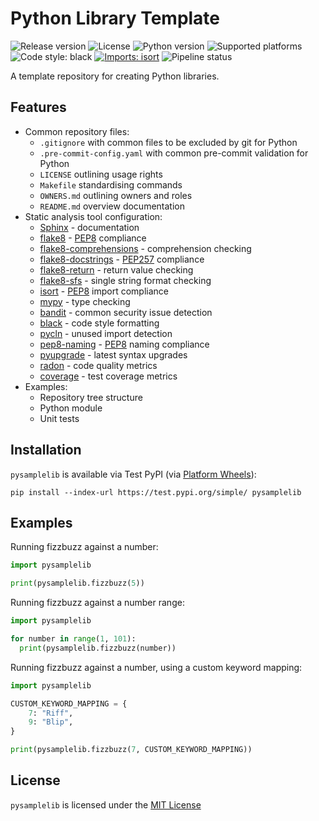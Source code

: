 # Python Library Template

![Release version](https://img.shields.io/badge/version-0.0.0-green)
![License](https://img.shields.io/badge/license-MIT-blue)
![Python version](https://img.shields.io/badge/python-3.10-blue)
![Supported platforms](https://img.shields.io/badge/platforms-macOS%20%7C%20Windows%20%7C%20Linux-green)
![Code style: black](https://img.shields.io/badge/code%20style-black-000000.svg)
[![Imports: isort](https://img.shields.io/badge/%20imports-isort-%231674b1?style=flat&labelColor=ef8336)](https://pycqa.github.io/isort/)
![Pipeline status](https://github.com/kieran-ryan/python-library-template/actions/workflows/main.yml/badge.svg)

A template repository for creating Python libraries.

## Features

- Common repository files:
  - `.gitignore` with common files to be excluded by git for Python
  - `.pre-commit-config.yaml` with common pre-commit validation for Python
  - `LICENSE` outlining usage rights
  - `Makefile` standardising commands
  - `OWNERS.md` outlining owners and roles
  - `README.md` overview documentation
- Static analysis tool configuration:
  - [Sphinx](https://www.sphinx-doc.org/en/master/) - documentation
  - [flake8](https://flake8.pycqa.org/en/latest/) - [PEP8](https://www.python.org/dev/peps/pep-0008/) compliance
  - [flake8-comprehensions](https://pypi.org/project/flake8-comprehensions/) - comprehension checking
  - [flake8-docstrings](https://github.com/PyCQA/flake8-docstrings) - [PEP257](https://www.python.org/dev/peps/pep-0257/) compliance
  - [flake8-return](https://pypi.org/project/flake8-return/) - return value checking
  - [flake8-sfs](https://pypi.org/project/flake8-sfs/) - single string format checking
  - [isort](https://pycqa.github.io/isort/) - [PEP8](https://www.python.org/dev/peps/pep-0008/) import compliance
  - [mypy](https://mypy.readthedocs.io) - type checking
  - [bandit](https://bandit.readthedocs.io/en/latest/) - common security issue detection
  - [black](https://black.readthedocs.io/en/stable/) - code style formatting
  - [pycln](https://hadialqattan.github.io/pycln/#/) - unused import detection
  - [pep8-naming](https://pypi.org/project/pep8-naming/) - [PEP8](https://www.python.org/dev/peps/pep-0008/) naming compliance
  - [pyupgrade](https://github.com/asottile/pyupgrade) - latest syntax upgrades
  - [radon](https://pypi.org/project/radon/) - code quality metrics
  - [coverage](https://coverage.readthedocs.io/en/6.2/) - test coverage metrics
- Examples:
  - Repository tree structure
  - Python module
  - Unit tests

## Installation

`pysamplelib` is available via Test PyPI (via [Platform Wheels](https://packaging.python.org/guides/distributing-packages-using-setuptools/#platform-wheels)):

```
pip install --index-url https://test.pypi.org/simple/ pysamplelib
```

## Examples

Running fizzbuzz against a number:

```python
import pysamplelib

print(pysamplelib.fizzbuzz(5))
```

Running fizzbuzz against a number range:

```python
import pysamplelib

for number in range(1, 101):
  print(pysamplelib.fizzbuzz(number))
```

Running fizzbuzz against a number, using a custom keyword mapping:

```python
import pysamplelib

CUSTOM_KEYWORD_MAPPING = {
    7: "Riff",
    9: "Blip",
}

print(pysamplelib.fizzbuzz(7, CUSTOM_KEYWORD_MAPPING))
```

## License

`pysamplelib` is licensed under the [MIT License](https://opensource.org/licenses/MIT)
